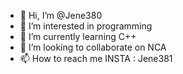 - 👋 Hi, I’m @Jene380
- 👀 I’m interested in  programming
- 🌱 I’m currently learning C++
- 💞️ I’m looking to collaborate on NCA
- 📫 How to reach me INSTA : Jene381

<!---
Jene380/Jene380 is a ✨ special ✨ repository because its `README.md` (this file) appears on your GitHub profile.
You can click the Preview link to take a look at your changes.
--->
